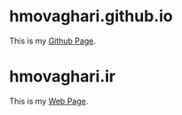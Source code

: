# hmovaghari.github.io
This is my [Github Page](https://hmovaghari.github.io).

# hmovaghari.ir
This is my [Web Page](https://hmovaghari.ir).